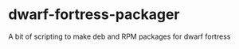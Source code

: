 dwarf-fortress-packager
=======================

A bit of scripting to make deb and RPM packages for dwarf fortress